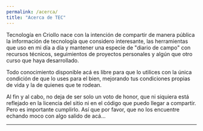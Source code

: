 ```yaml
---
permalink: /acerca/
title: "Acerca de TEC"
---
```


Tecnología en Criollo nace con la intención de compartir de manera pública la información de tecnología que considero interesante, las herramientas que uso en mi día a día y mantener una especie de "diario de campo" con recursos técnicos, seguimientos de proyectos personales y algún que otro curso que haya desarrollado. 

Todo conocimiento disponible acá es libre para que lo utilices con la única condición de que lo uses para el bien, mejorando tus condiciones propias de vida y la de quienes que te rodean. 

Al fin y al cabo, no deja de ser solo un voto de honor, que ni siquiera está reflejado en la licencia del sitio ni en el código que puedo llegar a compartir. Pero es importante cumplirlo. Así que por favor, que no los encuentre echando moco con algo salido de acá...

---






